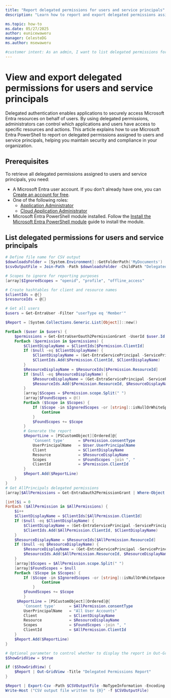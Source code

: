 ```yaml
---
title: "Report delegated permissions for users and service principals"
description: "Learn how to report and export delegated permissions assigned to users and service principals in Microsoft Entra using PowerShell."

ms.topic: how-to
ms.date: 05/27/2025
author: eunicewaweru
manager: CelesteDG
ms.author: msewaweru

#customer intent: As an admin, I want to list delegated permissions for users and service principals, so that I can review access and maintain security.
---
```


# View and export delegated permissions for users and service principals

Delegated authentication enables applications to securely access Microsoft Entra resources on behalf of users. By using delegated permissions, administrators can control which applications and users have access to specific resources and actions. This article explains how to use Microsoft Entra PowerShell to report on delegated permissions assigned to users and service principals, helping you maintain security and compliance in your organization.

## Prerequisites  
  
To retrieve all delegated permissions assigned to users and service principals, you need:  
  
- A Microsoft Entra user account. If you don't already have one, you can [Create an account for free][create-account].
- One of the following roles:
  - [Application Administrator][app-admin]
  - [Cloud Application Administrator][cloud-app-admin]
- Microsoft Entra PowerShell module installed. Follow the [Install the Microsoft Entra PowerShell module][installation] guide to install the module.

## List delegated permissions for users and service principals

```powershell
# Define file name for CSV output
$downloadsFolder = [System.Environment]::GetFolderPath('MyDocuments')
$csvOutputFile = Join-Path -Path $downloadsFolder -ChildPath "DelegatedPermissions.csv"

# Scopes to ignore for reporting purposes
[array]$IgnoredScopes = "openid", "profile", "offline_access"

# Create hashtables for client and resource names
$clientIds = @{}
$resourceIds = @{}

# Get all users
$users = Get-EntraUser -Filter "userType eq 'Member'"

$Report = [System.Collections.Generic.List[Object]]::new()

ForEach ($user in $users) {
    $permissions = Get-EntraUserOauth2PermissionGrant -UserId $user.Id -All
    ForEach ($permission in $permissions) {
        $ClientDisplayName = $ClientIds[$Permission.ClientId]
        If ($null -eq $ClientDisplayName) {
            $ClientDisplayName = (Get-EntraServicePrincipal -ServicePrincipalId $Permission.ClientId).displayName
            $ClientIds.Add($Permission.ClientId, $ClientDisplayName)
        }
        $ResourceDisplayName = $ResourceIds[$Permission.ResourceId]
        If ($null -eq $ResourceDisplayName) {
            $ResourceDisplayName = (Get-EntraServicePrincipal -ServicePrincipalId $Permission.ResourceId).displayName
            $ResourceIds.Add($Permission.ResourceId, $ResourceDisplayName)
        }
        [array]$Scopes = $Permission.scope.Split(" ")  
        [array]$FoundScopes = @()
        ForEach ($Scope in $Scopes) {
            If ($Scope -in $IgnoredScopes -or [string]::isNullOrWhiteSpace($Scope)) {
                Continue
            }
            $FoundScopes += $Scope
        }  
        # Generate the report
        $ReportLine = [PSCustomObject][Ordered]@{
            'Consent type'      = $Permission.consentType
            UserPrincipalName   = $User.UserPrincipalName
            Client              = $ClientDisplayName
            Resource            = $ResourceDisplayName
            Scopes              = $FoundScopes -join ", "
            ClientId            = $Permission.ClientId
        }
        $Report.Add($ReportLine)
    }
}
# Get AllPrincipals delegated permissions
[array]$AllPermissions = Get-EntraOauth2PermissionGrant | Where-Object {$_.ConsentType -eq 'AllPrincipals'} 

[int]$i = 0
ForEach ($AllPermission in $AllPermissions) {
    $i++
    $ClientDisplayName = $ClientIds[$AllPermission.ClientId]
    If ($null -eq $ClientDisplayName) {
        $ClientDisplayName = (Get-EntraServicePrincipal -ServicePrincipalId $AllPermission.ClientId).displayName
        $ClientIds.Add($AllPermission.ClientId, $ClientDisplayName)
    }
    $ResourceDisplayName = $ResourceIds[$AllPermission.ResourceId]
    If ($null -eq $ResourceDisplayName) {
        $ResourceDisplayName = (Get-EntraServicePrincipal -ServicePrincipalId $AllPermission.ResourceId).displayName
        $ResourceIds.Add($AllPermission.ResourceId, $ResourceDisplayName)
    }
    [array]$Scopes = $AllPermission.scope.Split(" ")
    [array]$FoundScopes = $null
    ForEach ($Scope in $Scopes) {
        If ($Scope -in $IgnoredScopes -or [string]::isNullOrWhiteSpace($Scope)) {
                Continue
            }
        $FoundScopes += $Scope
        }
     $ReportLine = [PSCustomObject][Ordered]@{
        'Consent type'      = $AllPermission.consentType
        UserPrincipalName   = "All User Accounts"
        Client              = $ClientDisplayName
        Resource            = $ResourceDisplayName
        Scopes              = $FoundScopes -join ", "
        ClientId            = $AllPermission.ClientId
    }
    $Report.Add($ReportLine)    
}  

# Optional parameter to control whether to display the report in Out-GridView
$ShowGridView = $true

if ($ShowGridView) {
    $Report | Out-GridView -Title "Delegated Permissions Report"
}

$Report | Export-Csv -Path $CSVOutputFile -NoTypeInformation -Encoding UTF8
Write-Host ("CSV output file written to {0}" -f $CSVOutputFile)
```

<!-- link references -->

[installation]: installation.md
[create-account]: https://azure.microsoft.com/free/?WT.mc_id=A261C142F
[app-admin]: /entra/identity/role-based-access-control/permissions-reference?toc=/powershell/entra-powershell/toc.json&bc=/powershell/entra-powershell/breadcrumb/toc.json#application-administrator
[cloud-app-admin]: /entra/identity/role-based-access-control/permissions-reference?toc=/powershell/entra-powershell/toc.json&bc=/powershell/entra-powershell/breadcrumb/toc.json#cloud-application-administrator
